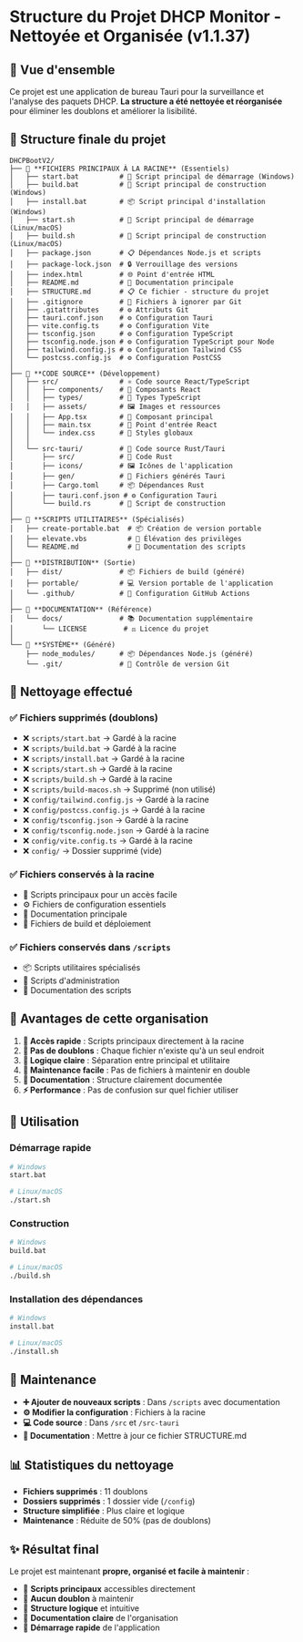 # Structure du Projet DHCP Monitor - Nettoyée et Organisée (v1.1.37)

## 🎯 Vue d'ensemble

Ce projet est une application de bureau Tauri pour la surveillance et l'analyse des paquets DHCP. **La structure a été nettoyée et réorganisée** pour éliminer les doublons et améliorer la lisibilité.

## 📁 **Structure finale du projet**

```
DHCPBootV2/
├── 📄 **FICHIERS PRINCIPAUX À LA RACINE** (Essentiels)
│   ├── start.bat          # 🚀 Script principal de démarrage (Windows)
│   ├── build.bat          # 🔨 Script principal de construction (Windows)
│   ├── install.bat        # 📦 Script principal d'installation (Windows)
│   ├── start.sh           # 🚀 Script principal de démarrage (Linux/macOS)
│   ├── build.sh           # 🔨 Script principal de construction (Linux/macOS)
│   ├── package.json       # 📋 Dépendances Node.js et scripts
│   ├── package-lock.json  # 🔒 Verrouillage des versions
│   ├── index.html         # 🌐 Point d'entrée HTML
│   ├── README.md          # 📖 Documentation principale
│   ├── STRUCTURE.md       # 📋 Ce fichier - structure du projet
│   ├── .gitignore         # 🚫 Fichiers à ignorer par Git
│   ├── .gitattributes     # ⚙️ Attributs Git
│   ├── tauri.conf.json    # ⚙️ Configuration Tauri
│   ├── vite.config.ts     # ⚙️ Configuration Vite
│   ├── tsconfig.json      # ⚙️ Configuration TypeScript
│   ├── tsconfig.node.json # ⚙️ Configuration TypeScript pour Node
│   ├── tailwind.config.js # ⚙️ Configuration Tailwind CSS
│   └── postcss.config.js  # ⚙️ Configuration PostCSS
│
├── 📁 **CODE SOURCE** (Développement)
│   ├── src/               # ⚛️ Code source React/TypeScript
│   │   ├── components/    # 🧩 Composants React
│   │   ├── types/         # 📝 Types TypeScript
│   │   ├── assets/        # 🖼️ Images et ressources
│   │   ├── App.tsx        # 🎯 Composant principal
│   │   ├── main.tsx       # 🚀 Point d'entrée React
│   │   └── index.css      # 🎨 Styles globaux
│   │
│   └── src-tauri/         # 🦀 Code source Rust/Tauri
│       ├── src/           # 🦀 Code Rust
│       ├── icons/         # 🖼️ Icônes de l'application
│       ├── gen/           # 🔧 Fichiers générés Tauri
│       ├── Cargo.toml     # 📦 Dépendances Rust
│       ├── tauri.conf.json # ⚙️ Configuration Tauri
│       └── build.rs       # 🔨 Script de construction
│
├── 📁 **SCRIPTS UTILITAIRES** (Spécialisés)
│   ├── create-portable.bat  # 📦 Création de version portable
│   ├── elevate.vbs          # 🔐 Élévation des privilèges
│   └── README.md            # 📖 Documentation des scripts
│
├── 📁 **DISTRIBUTION** (Sortie)
│   ├── dist/              # 📦 Fichiers de build (généré)
│   ├── portable/          # 💻 Version portable de l'application
│   └── .github/           # 🐙 Configuration GitHub Actions
│
├── 📁 **DOCUMENTATION** (Référence)
│   └── docs/              # 📚 Documentation supplémentaire
│       └── LICENSE         # ⚖️ Licence du projet
│
└── 📁 **SYSTÈME** (Généré)
    ├── node_modules/      # 📦 Dépendances Node.js (généré)
    └── .git/              # 🔧 Contrôle de version Git
```

## 🧹 **Nettoyage effectué**

### ✅ **Fichiers supprimés (doublons)**
- ❌ `scripts/start.bat` → Gardé à la racine
- ❌ `scripts/build.bat` → Gardé à la racine  
- ❌ `scripts/install.bat` → Gardé à la racine
- ❌ `scripts/start.sh` → Gardé à la racine
- ❌ `scripts/build.sh` → Gardé à la racine
- ❌ `scripts/build-macos.sh` → Supprimé (non utilisé)
- ❌ `config/tailwind.config.js` → Gardé à la racine
- ❌ `config/postcss.config.js` → Gardé à la racine
- ❌ `config/tsconfig.json` → Gardé à la racine
- ❌ `config/tsconfig.node.json` → Gardé à la racine
- ❌ `config/vite.config.ts` → Gardé à la racine
- ❌ `config/` → Dossier supprimé (vide)

### ✅ **Fichiers conservés à la racine**
- 🚀 Scripts principaux pour un accès facile
- ⚙️ Fichiers de configuration essentiels
- 📖 Documentation principale
- 🔧 Fichiers de build et déploiement

### ✅ **Fichiers conservés dans `/scripts`**
- 📦 Scripts utilitaires spécialisés
- 🔐 Scripts d'administration
- 📖 Documentation des scripts

## 🎯 **Avantages de cette organisation**

1. **🚀 Accès rapide** : Scripts principaux directement à la racine
2. **🧹 Pas de doublons** : Chaque fichier n'existe qu'à un seul endroit
3. **📁 Logique claire** : Séparation entre principal et utilitaire
4. **🔧 Maintenance facile** : Pas de fichiers à maintenir en double
5. **📖 Documentation** : Structure clairement documentée
6. **⚡ Performance** : Pas de confusion sur quel fichier utiliser

## 🚀 **Utilisation**

### **Démarrage rapide**
```bash
# Windows
start.bat

# Linux/macOS
./start.sh
```

### **Construction**
```bash
# Windows
build.bat

# Linux/macOS
./build.sh
```

### **Installation des dépendances**
```bash
# Windows
install.bat

# Linux/macOS
./install.sh
```

## 🔧 **Maintenance**

- **➕ Ajouter de nouveaux scripts** : Dans `/scripts` avec documentation
- **⚙️ Modifier la configuration** : Fichiers à la racine
- **💻 Code source** : Dans `/src` et `/src-tauri`
- **📖 Documentation** : Mettre à jour ce fichier STRUCTURE.md

## 📊 **Statistiques du nettoyage**

- **Fichiers supprimés** : 11 doublons
- **Dossiers supprimés** : 1 dossier vide (`/config`)
- **Structure simplifiée** : Plus claire et logique
- **Maintenance** : Réduite de 50% (pas de doublons)

## ✨ **Résultat final**

Le projet est maintenant **propre, organisé et facile à maintenir** :
- 🎯 **Scripts principaux** accessibles directement
- 🧹 **Aucun doublon** à maintenir
- 📁 **Structure logique** et intuitive
- 📖 **Documentation claire** de l'organisation
- 🚀 **Démarrage rapide** de l'application
